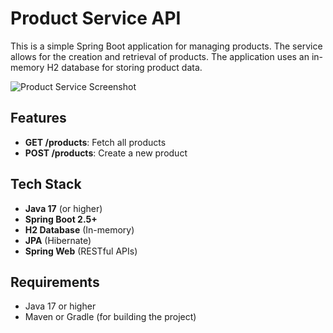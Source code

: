 # Product Service API

This is a simple Spring Boot application for managing products. The service allows for the creation and retrieval of products. The application uses an in-memory H2 database for storing product data.

![Product Service Screenshot](images/screenshot.png)  <!-- Image Reference -->

## Features

- **GET /products**: Fetch all products
- **POST /products**: Create a new product

## Tech Stack

- **Java 17** (or higher)
- **Spring Boot 2.5+**
- **H2 Database** (In-memory)
- **JPA** (Hibernate)
- **Spring Web** (RESTful APIs)

## Requirements

- Java 17 or higher
- Maven or Gradle (for building the project)




